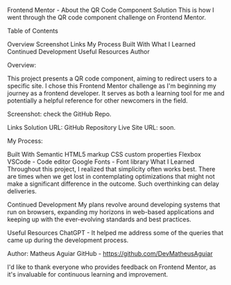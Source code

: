 Frontend Mentor - About the QR Code Component Solution This is how I went through the QR code component challenge on Frontend Mentor.

Table of Contents

Overview Screenshot Links My Process Built With What I Learned Continued Development Useful Resources Author

Overview:

This project presents a QR code component, aiming to redirect users to a specific site. I chose this Frontend Mentor challenge as I'm beginning my journey as a frontend developer. It serves as both a learning tool for me and potentially a helpful reference for other newcomers in the field.

Screenshot: check the GitHub Repo.

Links Solution URL: GitHub Repository Live Site URL: soon.

My Process:

Built With Semantic HTML5 markup CSS custom properties Flexbox VSCode - Code editor Google Fonts - Font library What I Learned Throughout this project, I realized that simplicity often works best. There are times when we get lost in contemplating optimizations that might not make a significant difference in the outcome. Such overthinking can delay deliveries.

Continued Development My plans revolve around developing systems that run on browsers, expanding my horizons in web-based applications and keeping up with the ever-evolving standards and best practices.

Useful Resources ChatGPT - It helped me address some of the queries that came up during the development process.

Author: Matheus Aguiar GitHub - https://github.com/DevMatheusAguiar

I'd like to thank everyone who provides feedback on Frontend Mentor, as it's invaluable for continuous learning and improvement.
